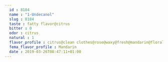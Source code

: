 ```yaml
---
  id : 8184
  name : "1-Undecanol"
  slug : 8184
  taste : fatty flavor@citrus
  bitter : 0
  odor : citrus
  natural : 1
  flavor_profile : citrus@clean clothes@rose@waxy@fresh@mandarin@floral@soapy
  fema_flavor_profile : Mandarin
  date : 2019-03-26T08:47:11+01:00
---
```



